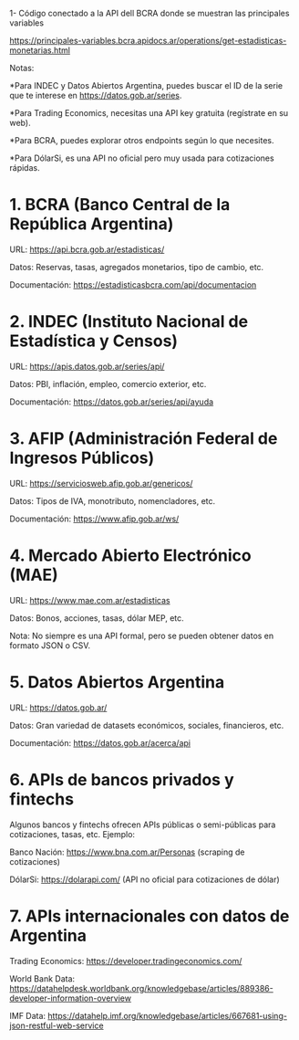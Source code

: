 1- Código conectado a la API dell BCRA donde se muestran las principales variables


https://principales-variables.bcra.apidocs.ar/operations/get-estadisticas-monetarias.html

Notas:

*Para INDEC y Datos Abiertos Argentina, puedes buscar el ID de la serie que te interese en https://datos.gob.ar/series.

*Para Trading Economics, necesitas una API key gratuita (regístrate en su web).

*Para BCRA, puedes explorar otros endpoints según lo que necesites.

*Para DólarSi, es una API no oficial pero muy usada para cotizaciones rápidas.

# 1. BCRA (Banco Central de la República Argentina)
URL: https://api.bcra.gob.ar/estadisticas/

Datos: Reservas, tasas, agregados monetarios, tipo de cambio, etc.

Documentación: https://estadisticasbcra.com/api/documentacion

# 2. INDEC (Instituto Nacional de Estadística y Censos)

URL: https://apis.datos.gob.ar/series/api/

Datos: PBI, inflación, empleo, comercio exterior, etc.

Documentación: https://datos.gob.ar/series/api/ayuda


# 3. AFIP (Administración Federal de Ingresos Públicos)

URL: https://serviciosweb.afip.gob.ar/genericos/

Datos: Tipos de IVA, monotributo, nomencladores, etc.

Documentación: https://www.afip.gob.ar/ws/

# 4. Mercado Abierto Electrónico (MAE)

URL: https://www.mae.com.ar/estadisticas

Datos: Bonos, acciones, tasas, dólar MEP, etc.

Nota: No siempre es una API formal, pero se pueden obtener datos en formato JSON o CSV.

# 5. Datos Abiertos Argentina

URL: https://datos.gob.ar/

Datos: Gran variedad de datasets económicos, sociales, financieros, etc.

Documentación: https://datos.gob.ar/acerca/api

# 6. APIs de bancos privados y fintechs

Algunos bancos y fintechs ofrecen APIs públicas o semi-públicas para cotizaciones, tasas, etc. Ejemplo:

Banco Nación: https://www.bna.com.ar/Personas (scraping de cotizaciones)

DólarSi: https://dolarapi.com/ (API no oficial para cotizaciones de dólar)

# 7. APIs internacionales con datos de Argentina

Trading Economics: https://developer.tradingeconomics.com/

World Bank Data: https://datahelpdesk.worldbank.org/knowledgebase/articles/889386-developer-information-overview

IMF Data: https://datahelp.imf.org/knowledgebase/articles/667681-using-json-restful-web-service

